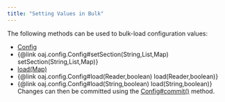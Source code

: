 ```yaml
---
title: "Setting Values in Bulk"
---
```


The following methods can be used to bulk-load configuration values:
- [Config](../apidocs/org/apache/juneau/config/Config.html)
- \{@link oaj.config.Config#setSection(String,List,Map) setSection(String,List,Map)\}
- [load(Map)](../apidocs/org/apache/juneau/config/Config.html#load(Map))
- \{@link oaj.config.Config#load(Reader,boolean) load(Reader,boolean)\}
- \{@link oaj.config.Config#load(String,boolean) load(String,boolean)\}
Changes can then be committed using the [Config#commit()](../apidocs/org/apache/juneau/config/Config.html#commit()) method.